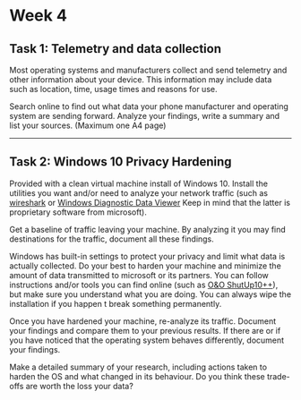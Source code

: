 # **Week 4** 

## **Task 1:** Telemetry and data collection

Most operating systems and manufacturers collect and send telemetry and other information about your device. This information may include data such as location, time, usage times and reasons for use. 

Search online to find out what data your phone manufacturer and operating system are sending forward. Analyze your findings, write a summary and list your sources. (Maximum one A4 page)

---

## **Task 2:** Windows 10 Privacy Hardening

Provided with a clean virtual machine install of Windows 10. Install the utilities you want and/or need to analyze your network traffic (such as [wireshark](https://www.wireshark.org/) or [Windows Diagnostic Data Viewer](https://docs.microsoft.com/en-us/windows/privacy/diagnostic-data-viewer-overview) Keep in mind that the latter is proprietary software from microsoft). 

Get a baseline of traffic leaving your machine. By analyzing it you may find destinations for the traffic, document all these findings.

Windows has built-in settings to protect your privacy and limit what data is actually collected. Do your best to harden your machine and minimize the amount of data transmitted to microsoft or its partners. You can follow instructions and/or tools you can find online (such as [O&O ShutUp10++](https://www.oo-software.com/en/shutup10)), but make sure you understand what you are doing. You can always wipe the installation if you happen t break something permanently.

Once you have hardened your machine, re-analyze its traffic. Document your findings and compare them to your previous results. If there are or if you have noticed that the operating system behaves differently, document your findings.

Make a detailed summary of your research, including actions taken to harden the OS and what changed in its behaviour. Do you think these trade-offs are worth the loss your data?
